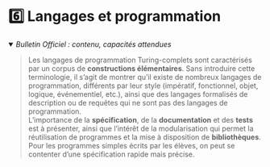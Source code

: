 # 6️⃣ Langages et programmation
<details open>
    <summary><i>Bulletin Officiel : contenu, capacités attendues</i></summary>

> Les langages de programmation Turing-complets sont caractérisés par un corpus de **constructions élémentaires**. Sans introduire cette terminologie, il s’agit de montrer qu’il existe de nombreux langages de programmation, différents par leur style (impératif, fonctionnel, objet, logique, événementiel, etc.), ainsi que des langages formalisés de description ou de requêtes qui ne sont pas des langages de programmation.   
> L’importance de la **spécification**, de la **documentation** et des **tests** est à présenter, ainsi que l’intérêt de la modularisation qui permet la réutilisation de programmes et la mise à disposition de **bibliothèques**. Pour les programmes simples écrits par les élèves, on peut se contenter d’une spécification rapide mais précise.
</details>
